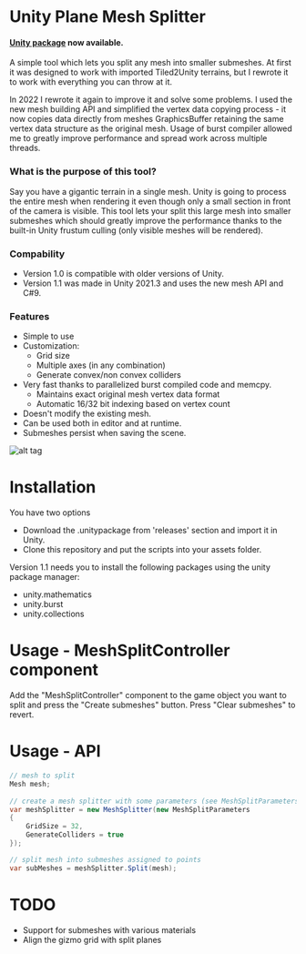 # Unity Plane Mesh Splitter

#### [Unity package](https://github.com/artnas/Unity-Plane-Mesh-Splitter/releases) now available.

A simple tool which lets you split any mesh into smaller submeshes. At first it was designed to work with imported Tiled2Unity terrains, but I rewrote it to work with everything you can throw at it. 

In 2022 I rewrote it again to improve it and solve some problems. I used the new mesh building API and simplified the vertex data copying process - it now copies data directly from meshes GraphicsBuffer retaining the same vertex data structure as the original mesh. Usage of burst compiler allowed me to greatly improve performance and spread work across multiple threads.

### What is the purpose of this tool?

Say you have a gigantic terrain in a single mesh. Unity is going to process the entire mesh when rendering it even though only a small section in front of the camera is visible. This tool lets your split this large mesh into smaller submeshes which should greatly improve the performance thanks to the built-in Unity frustum culling (only visible meshes will be rendered).

### Compability

- Version 1.0 is compatible with older versions of Unity.
- Version 1.1 was made in Unity 2021.3 and uses the new mesh API and C#9.

### Features

- Simple to use
- Customization:
  - Grid size
  - Multiple axes (in any combination)
  - Generate convex/non convex colliders
- Very fast thanks to parallelized burst compiled code and memcpy. 
  - Maintains exact original mesh vertex data format
  - Automatic 16/32 bit indexing based on vertex count
- Doesn't modify the existing mesh.
- Can be used both in editor and at runtime.
- Submeshes persist when saving the scene.

![alt tag](http://i.imgur.com/5PzoVFc.jpg)

# Installation

You have two options
- Download the .unitypackage from 'releases' section and import it in Unity.
- Clone this repository and put the scripts into your assets folder.

Version 1.1 needs you to install the following packages using the unity package manager:
- unity.mathematics
- unity.burst
- unity.collections

# Usage - MeshSplitController component

Add the "MeshSplitController" component to the game object you want to split and press the "Create submeshes" button. Press "Clear submeshes" to revert.

# Usage - API

```csharp
// mesh to split
Mesh mesh;
            
// create a mesh splitter with some parameters (see MeshSplitParameters.cs for default settings)
var meshSplitter = new MeshSplitter(new MeshSplitParameters
{
    GridSize = 32,
    GenerateColliders = true
});

// split mesh into submeshes assigned to points
var subMeshes = meshSplitter.Split(mesh);
```

# TODO

- Support for submeshes with various materials
- Align the gizmo grid with split planes
